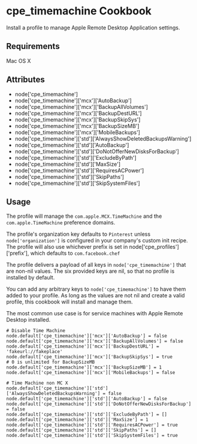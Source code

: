 cpe_timemachine Cookbook
=========================
Install a profile to manage Apple Remote Desktop Application settings.

Requirements
------------
Mac OS X

Attributes
----------
* node['cpe_timemachine']
* node['cpe_timemachine']['mcx']['AutoBackup']
* node['cpe_timemachine']['mcx']['BackupAllVolumes']
* node['cpe_timemachine']['mcx']['BackupDestURL']
* node['cpe_timemachine']['mcx']['BackupSkipSys']
* node['cpe_timemachine']['mcx']['BackupSizeMB']
* node['cpe_timemachine']['mcx']['MobileBackups']
* node['cpe_timemachine']['std']['AlwaysShowDeletedBackupsWarning']
* node['cpe_timemachine']['std']['AutoBackup']
* node['cpe_timemachine']['std']['DoNotOfferNewDisksForBackup']
* node['cpe_timemachine']['std']['ExcludeByPath']
* node['cpe_timemachine']['std']['MaxSize']
* node['cpe_timemachine']['std']['RequiresACPower']
* node['cpe_timemachine']['std']['SkipPaths']
* node['cpe_timemachine']['std']['SkipSystemFiles']

Usage
-----
The profile will manage the `com.apple.MCX.TimeMachine` and the `com.apple.TimeMachine` preference domains.

The profile's organization key defaults to `Pinterest` unless `node['organization']` is
configured in your company's custom init recipe. The profile will also use
whichever prefix is set in node['cpe_profiles']['prefix'], which defaults to `com.facebook.chef`

The profile delivers a payload of all keys in `node['cpe_timemachine']` that are non-nil values.  The six provided keys are nil, so that no profile is installed by default.

You can add any arbitrary keys to `node['cpe_timemachine']` to have them added to your profile.  As long as the values are not nil and create a valid profile, this cookbook will install and manage them.

The most common use case is for service machines with Apple Remote Desktop installed.

    # Disable Time Machine
    node.default['cpe_timemachine']['mcx']['AutoBackup'] = false
    node.default['cpe_timemachine']['mcx']['BackupAllVolumes'] = false
    node.default['cpe_timemachine']['mcx']['BackupDestURL'] = 'fakeurl://fakeplace'
    node.default['cpe_timemachine']['mcx']['BackupSkipSys'] = true
    # 0 is unlimited for BackupSizeMB
    node.default['cpe_timemachine']['mcx']['BackupSizeMB'] = 1
    node.default['cpe_timemachine']['mcx']['MobileBackups'] = false

    # Time Machine non MC X
    node.default['cpe_timemachine']['std']['AlwaysShowDeletedBackupsWarning'] = false
    node.default['cpe_timemachine']['std']['AutoBackup'] = false
    node.default['cpe_timemachine']['std']['DoNotOfferNewDisksForBackup'] = false
    node.default['cpe_timemachine']['std']['ExcludeByPath'] = []
    node.default['cpe_timemachine']['std']['MaxSize'] = 1
    node.default['cpe_timemachine']['std']['RequiresACPower'] = true
    node.default['cpe_timemachine']['std']['SkipPaths'] = []
    node.default['cpe_timemachine']['std']['SkipSystemFiles'] = true
